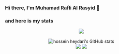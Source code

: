 ### Hi there, I'm Muhamad Rafli Al Rasyid 👋

### and here is my stats
<p align="center"><img src="https://www.codewars.com/users/MuhamadRafliAlRasyid/badges/large"/><br /><br />
  <img src="https://github-readme-stats.vercel.app/api?username=MuhamadRafliAlRasyid&show_icons=true&include_all_commits=true&theme=monokai" alt="hossein heydari's GitHub stats" /><br />
  <img src="https://github-readme-streak-stats.herokuapp.com/?user=MuhamadRafliAlRasyid&theme=monokai"/>
  <img src="https://github-readme-stats.vercel.app/api/top-langs/?username=MuhamadRafliAlRasyid&layout=compact&theme=monokai&langs_count=12"/><br />
</p>

<!--
**MuhamadRafliAlRasyid/MuhamadRafliAlRasyid** is a ✨ _special_ ✨ repository because its `README.md` (this file) appears on your GitHub profile.

Here are some ideas to get you started:

- 🔭 I’m currently working on ...
- 🌱 I’m currently learning ...
- 👯 I’m looking to collaborate on ...
- 🤔 I’m looking for help with ...
- 💬 Ask me about ...
- 📫 How to reach me: ...
- 😄 Pronouns: ...
- ⚡ Fun fact: ...
-->
